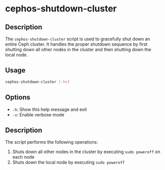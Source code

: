 # cephos-shutdown-cluster

## Description

The `cephos-shutdown-cluster` script is used to gracefully shut down an entire Ceph cluster. It handles the proper shutdown sequence by first shutting down all other nodes in the cluster and then shutting down the local node.

## Usage

```bash
cephos-shutdown-cluster [-hv]
```

## Options

- `-h`: Show this help message and exit
- `-v`: Enable verbose mode

## Description

The script performs the following operations:

1. Shuts down all other nodes in the cluster by executing `sudo poweroff` on each node
1. Shuts down the local node by executing `sudo poweroff`
